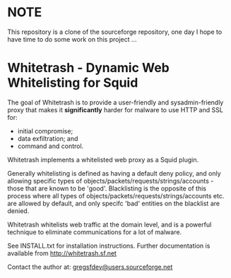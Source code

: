 # NOTE
This repository is a clone of the sourceforge repository, one day I hope to have time to do some work on this project
...

# Whitetrash - Dynamic Web Whitelisting for Squid

The goal of Whitetrash is to provide a user-friendly and sysadmin-friendly proxy that makes it **significantly** harder for malware to use HTTP and SSL for:

- initial compromise;
- data exfiltration; and
- command and control.

Whitetrash implements a whitelisted web proxy as a Squid plugin.

Generally whitelisting is defined as having a default deny policy, and only allowing specific types of objects/packets/requests/strings/accounts - those that are known to be 'good'.  Blacklisting is the opposite of this process where all types of objects/packets/requests/strings/accounts etc. are allowed by default, and only specifc 'bad' entities on the blacklist are denied.

Whitetrash whitelists web traffic at the domain level, and is a powerful technique to eliminate communications for a lot of malware. 

See INSTALL.txt for installation instructions.  Further documentation is available from http://whitetrash.sf.net

Contact the author at: gregsfdev@users.sourceforge.net

